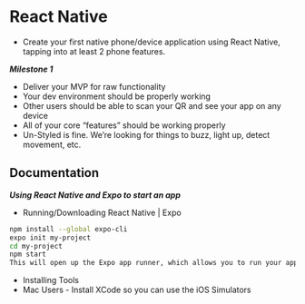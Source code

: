# React Native
- Create your first native phone/device application using React Native, tapping into at least 2 phone features.

***Milestone 1***
- Deliver your MVP for raw functionality
- Your dev environment should be properly working
- Other users should be able to scan your QR and see your app on any device
- All of your core “features” should be working properly
- Un-Styled is fine. We’re looking for things to buzz, light up, detect movement, etc.

## Documentation

***Using React Native and Expo to start an app***
- Running/Downloading React Native | Expo

````bash
npm install --global expo-cli
expo init my-project
cd my-project
npm start
This will open up the Expo app runner, which allows you to run your app on a real device, or a simulator (see notes below)
````

- Installing Tools
- Mac Users - Install XCode so you can use the iOS Simulators